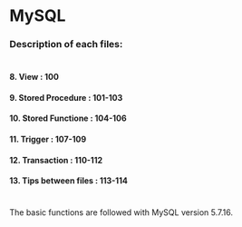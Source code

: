 # MySQL
### Description of each files: 
# 
#### 8. View : 100
#### 9. Stored Procedure : 101-103
#### 10. Stored Functione : 104-106
#### 11. Trigger : 107-109
#### 12. Transaction : 110-112
#### 13. Tips between files : 113-114
# 
The basic functions are followed with MySQL version 5.7.16.

